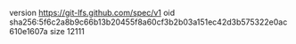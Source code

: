 version https://git-lfs.github.com/spec/v1
oid sha256:5f6c2a8b9c66b13b20455f8a60cf3b2b03a151ec42d3b575322e0ac610e1607a
size 12111
